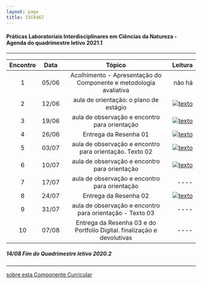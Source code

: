 ```yaml
---
layout: page
title: ISC0467
---
```

#### Práticas Laboratoriais Interdisciplinares em Ciências da Natureza -  Agenda do quadrimestre letivo 2021.1  

---

|Encontro | Data  | Tópico | Leitura |
:---: | :---: |:---: | ---: |
| 1 |05/06	| Acolhimento - Apresentação do Componente e metodologia avaliativa | não há |  
| 2 |12/06	| aula de orientação: o plano de estágio | [![texto][pdf]][1] |  
| 3 |19/06	|	aula de observação e encontro para orientação |  [![texto][pdf]][2] |  
| 4 |26/06	|	Entrega da Resenha 01 |  [![texto][pdf]][3] |  
| 5 |03/07	|	aula de observação e encontro para orientação. Texto 02 |  [![texto][pdf]][4] |  
| 6 |10/07	|	aula de observação e encontro para orientação | [![texto][pdf]][5] |  
| 7 |17/07	|	aula de observação e encontro para orientação | ----  |
| 8 |24/07	|	Entrega da Resenha 02 |  [![texto][pdf]][6] |  
| 9 |31/07	|	aula de observação e encontro para orientação - Texto 03 | ---- |
| 10|07/08	|	Entrega da Resenha 03 e do Portfolio Digital. finalização e devolutivas | ---- |


#####  14/08		Fim do Quadrimestre letivo 2020.2

---
[sobre esta Componente Curricular](index.md)  

[pdf]: https://itxesco.github.io/pages/icons16/pdf-icon.png  
[1]: https://itxesco.github.io/aulas/ISC0180/recursos/PlanoAtividadesES1.pdf "Plano de Atividades"  
[2]: https://itxesco.github.io/aulas/ISC0180/recursos/1._Dayrell-1996-Escola-espao-socio-cultural.pdf "Dayrell: A Escola como Espaço Sócio-Cultural"
[3]: https://itxesco.github.io/aulas/ISC0180/recursos/Atividade_1_-_Estgio_1.pdf  
[4]: https://itxesco.github.io/aulas/ISC0180/recursos/09_observacaoregistroreflexao.pdf " Estações do Saber"  
[5]: https://itxesco.github.io/aulas/ISC0180/recursos/Madalena_Freire.pdf "Madalena Freire: Educando o olhar da Observação"
[6]: https://itxesco.github.io/aulas/ISC0180/recursos/Alamo_BNCC-VERSAO-FINAL.pdf "A BNCC"
